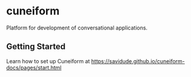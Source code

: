 # cuneiform
Platform for development of conversational applications.

## Getting Started
Learn how to set up Cuneiform at https://savidude.github.io/cuneiform-docs/pages/start.html

